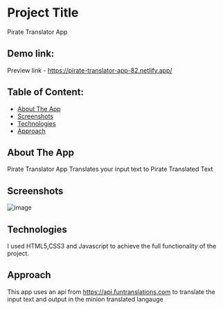 # Project Title

Pirate Translator App

## Demo link:

Preview link - https://pirate-translator-app-82.netlify.app/

## Table of Content:

- [About The App](#about-the-app)
- [Screenshots](#screenshots)
- [Technologies](#technologies)
- [Approach](#approach)

## About The App

Pirate Translator App Translates your input text to Pirate Translated Text

## Screenshots

![image](https://user-images.githubusercontent.com/61748949/209804300-c9c94535-3e3b-4a02-90b7-8f7728c5f6d8.png)

## Technologies

I used HTML5,CSS3 and Javascript to achieve the full functionality of the project.

## Approach

This app uses an api from https://api.funtranslations.com to translate the input text and output in the minion translated langauge
